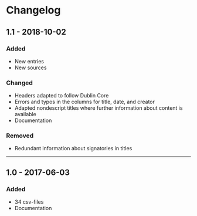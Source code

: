 # Changelog

## 1.1 - 2018-10-02

### Added

* New entries
* New sources

### Changed

* Headers adapted to follow Dublin Core
* Errors and typos in the columns for title, date, and creator
* Adapted nondescript titles where further information about content is available
* Documentation

### Removed

* Redundant information about signatories in titles

***

## 1.0 - 2017-06-03

### Added

* 34 csv-files
* Documentation
